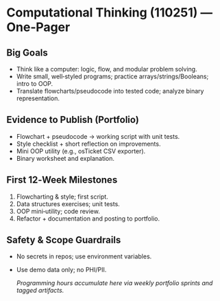 # Computational Thinking (110251) — One‑Pager

## Big Goals

- Think like a computer: logic, flow, and modular problem solving.
- Write small, well‑styled programs; practice arrays/strings/Booleans; intro to OOP.
- Translate flowcharts/pseudocode into tested code; analyze binary representation.


## Evidence to Publish (Portfolio)

- Flowchart + pseudocode → working script with unit tests.
- Style checklist + short reflection on improvements.
- Mini OOP utility (e.g., osTicket CSV exporter).
- Binary worksheet and explanation.


## First 12‑Week Milestones

1) Flowcharting & style; first script.  
2) Data structures exercises; unit tests.  
3) OOP mini‑utility; code review.  
4) Refactor + documentation and posting to portfolio.


## Safety & Scope Guardrails

- No secrets in repos; use environment variables.
- Use demo data only; no PHI/PII.


    _Programming hours accumulate here via weekly portfolio sprints and tagged artifacts._
